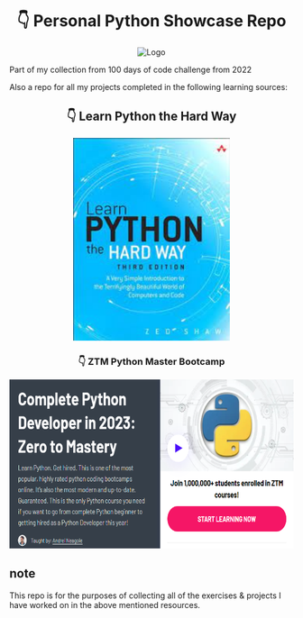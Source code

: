
<div align="center">
    <h1>👇 Personal Python Showcase Repo </h1>
</div>

<p align='center'>
    <img src="z-ReadMe-Media\python.ico" alt="Logo" title="PythonLogo">
</p>

Part of my collection from 100 days of code challenge from 2022

Also a repo for all my projects completed in the following learning sources:

<div align="center">
    <h2>👇 Learn Python the Hard Way </h2>
</div>

<p align='center'>
    <img src="z-ReadMe-Media\LearnPythonTheHardWay.jpeg" alt="Demo1" title="LearnPythonTheHardWay" height="360">
</p>


<div align="center">
    <h3>👇 ZTM Python Master Bootcamp </h3>
</div>

<p align='center'>
    <img src="z-ReadMe-Media\ZTMPythonBootcamp.png" alt="Demo2" title="LearnPythonTheHardWay" height="300">
</p>

## note

This repo is for the purposes of collecting all of the exercises & projects I have worked on in the above mentioned resources.

